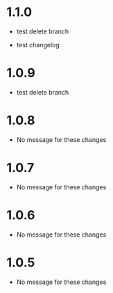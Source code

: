 # 1.1.0
* test delete branch

* test changelog
# 1.0.9
* test delete branch
# 1.0.8
* No message for these changes
# 1.0.7
* No message for these changes
# 1.0.6
* No message for these changes
# 1.0.5
* No message for these changes
